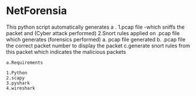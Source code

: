 # NetForensia
This python script automatically generates a .
1.pcap file -which sniffs the packet and (Cyber attack performed)
2.Snort rules applied on .pcap file which generates (forensics performed)
    a. pcap file generated
    b. .pcap file the correct packet number to display the packet
    c.generate snort rules from this packet which indicates the malicious packets
    
    a.Requirements

    1.Python 
    2.scapy
    3.pyshark
    4.wireshark
    
    
    
   

    
    

